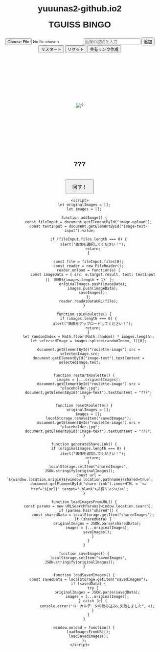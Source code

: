 # yuuunas2-github.io2
<!DOCTYPE html>
<html lang="ja">
<head>
    <meta charset="UTF-8">
    <meta name="viewport" content="width=device-width, initial-scale=1.0">
    <title>TGUISS BINGO</title>
    <style>
        body {
            text-align: center;
            font-family: Arial, sans-serif;
        }
        h1 {
            margin-top: 20px;
        }
        .roulette-container {
            position: relative;
            width: 300px;
            height: 300px;
            margin: 20px auto;
            overflow: hidden;
            display: flex;
            align-items: center;
            justify-content: center;
        }
        .image-display {
            max-width: 100%;
            max-height: 100%;
        }
        .spin-button {
            margin-top: 20px;
            padding: 10px 20px;
            font-size: 16px;
            cursor: pointer;
        }
        .upload-input {
            margin-top: 10px;
        }
    </style>
</head>
<body>
    <h1>TGUISS BINGO</h1>
    <input type="file" id="image-upload" class="upload-input" accept="image/*">
    <input type="text" id="image-text-input" placeholder="画像の説明を入力" class="upload-input">
    <button onclick="addImage()">追加</button>
    <button onclick="restartRoulette()">リスタート</button>
    <button onclick="resetRoulette()">リセット</button>
    <button onclick="generateShareLink()">共有リンク作成</button>
    <p id="share-link"></p>
    <div class="roulette-container">
        <img id="roulette-image" class="image-display" src="placeholder.jpg" alt="?">
    </div>
    <h2 id="image-text">???</h2>
    <button class="spin-button" onclick="spinRoulette()">回す！</button>
    
    <script>
        let originalImages = [];
        let images = [];

        function addImage() {
            const fileInput = document.getElementById("image-upload");
            const textInput = document.getElementById("image-text-input").value;
            
            if (fileInput.files.length === 0) {
                alert("画像を選択してください！");
                return;
            }
            
            const file = fileInput.files[0];
            const reader = new FileReader();
            reader.onload = function(e) {
                const imageData = { src: e.target.result, text: textInput || `画像${images.length + 1}` };
                originalImages.push(imageData);
                images.push(imageData);
                saveImages();
            };
            reader.readAsDataURL(file);
        }

        function spinRoulette() {
            if (images.length === 0) {
                alert("画像をアップロードしてください！");
                return;
            }
            let randomIndex = Math.floor(Math.random() * images.length);
            let selectedImage = images.splice(randomIndex, 1)[0];
            
            document.getElementById("roulette-image").src = selectedImage.src;
            document.getElementById("image-text").textContent = selectedImage.text;
        }

        function restartRoulette() {
            images = [...originalImages];
            document.getElementById("roulette-image").src = "placeholder.jpg";
            document.getElementById("image-text").textContent = "???";
        }

        function resetRoulette() {
            originalImages = [];
            images = [];
            localStorage.removeItem("savedImages");
            document.getElementById("roulette-image").src = "placeholder.jpg";
            document.getElementById("image-text").textContent = "???";
        }

        function generateShareLink() {
            if (originalImages.length === 0) {
                alert("画像を追加してください！");
                return;
            }
            localStorage.setItem("sharedImages", JSON.stringify(originalImages));
            const url = `${window.location.origin}${window.location.pathname}?shared=true`;
            document.getElementById("share-link").innerHTML = `<a href="${url}" target="_blank">共有リンク</a>`;
        }

        function loadImagesFromURL() {
            const params = new URLSearchParams(window.location.search);
            if (params.has("shared")) {
                const sharedData = localStorage.getItem("sharedImages");
                if (sharedData) {
                    originalImages = JSON.parse(sharedData);
                    images = [...originalImages];
                    saveImages();
                }
            }
        }

        function saveImages() {
            localStorage.setItem("savedImages", JSON.stringify(originalImages));
        }

        function loadSavedImages() {
            const savedData = localStorage.getItem("savedImages");
            if (savedData) {
                try {
                    originalImages = JSON.parse(savedData);
                    images = [...originalImages];
                } catch (e) {
                    console.error("ローカルデータの読み込みに失敗しました", e);
                }
            }
        }

        window.onload = function() {
            loadImagesFromURL();
            loadSavedImages();
        };
    </script>
</body>
</html>
